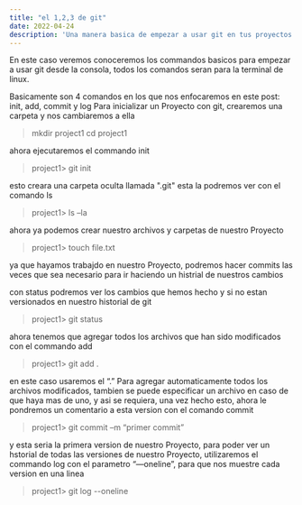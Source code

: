```yaml
---
title: "el 1,2,3 de git"
date: 2022-04-24
description: 'Una manera basica de empezar a usar git en tus proyectos'
---
```


En este caso veremos conoceremos los commandos basicos para empezar a usar git desde la consola,
todos los comandos seran para la terminal de linux.

Basicamente son 4 comandos en los que nos enfocaremos en este post: init, add, commit y log
Para inicializar un Proyecto con git, crearemos una carpeta y nos cambiaremos a ella

> mkdir project1
> cd project1


ahora ejecutaremos el commando init


> project1> git init


esto creara una carpeta oculta llamada ".git"
esta la podremos ver con el comando ls

> project1> ls –la


ahora ya podemos crear nuestro archivos y carpetas de nuestro Proyecto

>project1> touch file.txt


ya que hayamos trabajdo en nuestro Proyecto,  podremos hacer commits las veces que sea necesario
para ir haciendo un histrial de nuestros cambios

con status podremos ver los cambios que hemos hecho y si no estan versionados en nuestro historial de git


> project1> git status


ahora tenemos  que agregar todos los archivos que han sido modificados con el commando add

> project1> git add .


en este caso usaremos el “.” Para agregar automaticamente todos los archivos modificados, tambien se puede especificar un archivo en caso de que haya mas de uno, 
y asi se requiera, una vez hecho esto, ahora le pondremos un comentario a esta version con el comando commit


> project1> git commit –m “primer commit”


y esta seria la primera version de nuestro Proyecto, para poder ver un hstorial de todas las versiones de nuestro Proyecto, 
utilizaremos el commando log con el parametro “—oneline”, para que nos muestre cada version en una linea


> project1> git log --oneline


  

